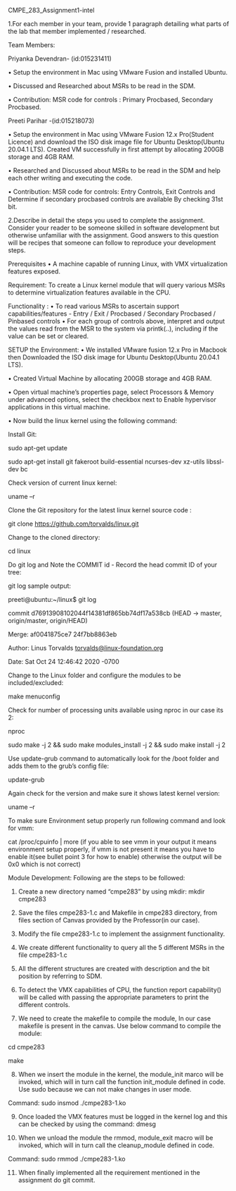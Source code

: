 CMPE_283_Assignment1-intel

1.For each member in your team, provide 1 paragraph detailing what parts of the lab that member implemented / researched.

Team Members:

Priyanka Devendran- (id:015231411) 

•	Setup the environment in Mac using VMware Fusion and installed Ubuntu.

•	Discussed and Researched about MSRs to be read in the SDM. 

•	Contribution: MSR code for controls : Primary Procbased, Secondary Procbased.

Preeti Parihar -(id:015218073)

•	Setup the environment in Mac using VMware Fusion 12.x Pro(Student Licence) and download the ISO disk image file for Ubuntu Desktop(Ubuntu 20.04.1 LTS). Created VM successfully in first attempt by allocating 200GB storage and 4GB RAM.

•	Researched and Discussed about MSRs to be read in the SDM and help each other writing and executing the code.

•	Contribution: MSR code for controls: Entry Controls, Exit Controls and Determine if secondary procbased controls are available By checking 31st bit.

2.Describe in detail the steps you used to complete the assignment. Consider your reader to be someone skilled in software development but otherwise unfamiliar with the assignment. Good answers to this question will be recipes that someone can follow to reproduce your development steps.

Prerequisites • A machine capable of running Linux, with VMX virtualization features exposed.

Requirement: To create a Linux kernel module that will query various MSRs to determine virtualization features available in the CPU.

Functionality : • To read various MSRs to ascertain support capabilities/features - Entry / Exit / Procbased / Secondary Procbased / Pinbased controls • For each group of controls above, interpret and output the values read from the MSR to the system via printk(..), including if the value can be set or cleared.

SETUP the Environment:
•	We installed VMware fusion 12.x Pro in Macbook then Downloaded the ISO disk image for Ubuntu Desktop(Ubuntu 20.04.1 LTS).

•	Created Virtual Machine by allocating 200GB storage and 4GB RAM.

•	Open virtual machine’s properties page, select Processors & Memory under advanced options, select the checkbox next to Enable hypervisor applications in this virtual machine.

•	Now build the linux kernel using the following command:

Install Git:

sudo apt-get update

sudo apt-get install git fakeroot build-essential ncurses-dev xz-utils libssl-dev bc

Check version of current linux kernel:

uname –r

Clone the Git repository for the latest linux kernel source code :

git clone https://github.com/torvalds/linux.git

Change to the cloned directory:

cd linux

Do git log and Note the COMMIT id - Record the head commit ID of your tree:

git log
sample output:

preeti@ubuntu:~/linux$ git log

commit d76913908102044f14381df865bb74df17a538cb (HEAD -> master, origin/master, origin/HEAD)

Merge: af0041875ce7 24f7bb8863eb

Author: Linus Torvalds <torvalds@linux-foundation.org>

Date:   Sat Oct 24 12:46:42 2020 -0700

Change to the Linux folder and configure the modules to be included/excluded:

make menuconfig

Check for number of processing units available using nproc in our case its 2:

nproc

sudo make -j 2 && sudo make modules_install -j 2 && sudo make install -j 2

Use update-grub command to automatically look for the /boot folder and adds them to the grub’s config file:

update-grub

Again check for the version and make sure it shows latest kernel version:

uname –r

To make sure Environment setup properly run following command and look for vmm:

cat /proc/cpuinfo | more (if you able to see vmm in your output it means environment setup properly, if vmm is not present it means you have to enable it(see bullet point 3 for how to enable) otherwise the output will be 0x0 which is not correct)


Module Development:
Following are the steps to be followed:

1. Create a new directory named “cmpe283” by using mkdir:
    mkdir cmpe283

2. Save the files cmpe283-1.c and Makefile in cmpe283 directory, from files section of Canvas provided by the Professor(in our case).

3. Modify the file cmpe283-1.c to implement the assignment functionality.

4. We create different functionality to query all the 5 different MSRs in the file cmpe283-1.c

5. All the different structures are created with description and the bit position by referring to SDM.

6. To detect the VMX capabilities of CPU, the function report capability() will be called with passing the appropriate parameters to print the different controls. 

7. We need to create the makefile to compile the module, In our case makefile is present in the canvas.
Use below command to compile the module:

cd cmpe283

make

8. When we insert the module in the kernel, the module_init marco will be invoked, which will in turn call the function init_module defined in code. Use sudo because we can not make changes in user mode.

Command: sudo insmod ./cmpe283-1.ko

9. Once loaded the VMX features must  be logged in the kernel log and this can be checked by using the command: dmesg

10. When we unload the module the rmmod, module_exit macro will be invoked, which will in turn call the cleanup_module defined in code.

Command:  sudo rmmod ./cmpe283-1.ko

11. When finally implemented all the requirement mentioned in the assignment do git commit.

